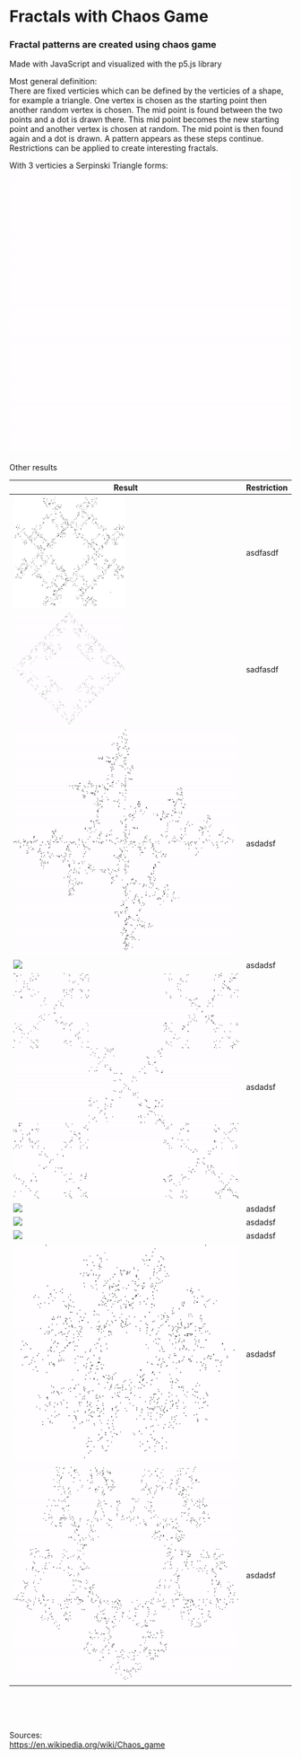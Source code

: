 # Fractals with Chaos Game

### Fractal patterns are created using chaos game

Made with JavaScript and visualized with the p5.js library

Most general definition: <br>
There are fixed verticies which can be defined by the verticies of a shape, for example a triangle. One vertex is chosen as the starting point then another random vertex is chosen. The mid point is found between the two points and a dot is drawn there. This mid point becomes the new starting point and another vertex is chosen at random. The mid point is then found again and a dot is drawn. A pattern appears as these steps continue. Restrictions can be applied to create interesting fractals.

With 3 verticies a Serpinski Triangle forms: <br>
<img src="assets/triangle/sierpinskiTriangle.gif">

Other results

| Result                                                            | Restriction |
| ----------------------------------------------------------------- | ----------- |
| <img src="assets/square/consecutiveRepitition.gif" width="200px"> | asdfasdf    |
| <img src="assets/square/diagonal.gif" width="200px">              | sadfasdf    |
| <img src="assets/square/onePositionAntiClockwise.gif">            | asdadsf     |
| <img src="assets/square/sierpinskiCarpet.gif">                    | asdadsf     |
| <img src="assets/square/vicsekFractal.gif">                       | asdadsf     |
| <img src="assets/region/nike.gif">                                | asdadsf     |
| <img src="assets/region/pi.gif">                                  | asdadsf     |
| <img src="assets/region/treble-clef.gif">                         | asdadsf     |
| <img src="assets/pentagon/consecutiveRepitition.gif">             | asdadsf     |
| <img src="assets/pentagon/inversePhi.gif">                        | asdadsf     |

<br>
<br>
<br>

Sources: <br>
https://en.wikipedia.org/wiki/Chaos_game
